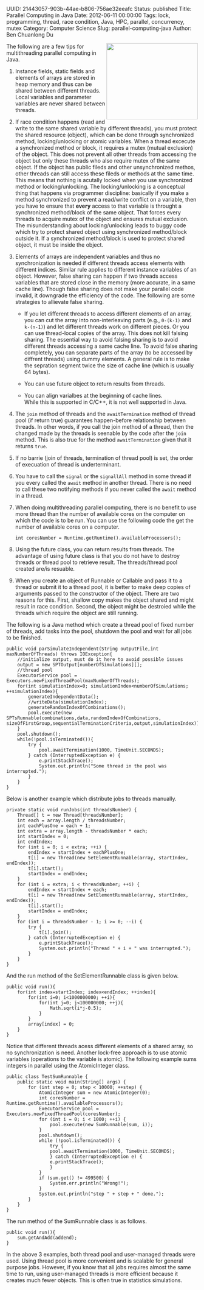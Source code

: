 UUID: 21443057-903b-44ae-b806-756ae32eeafc
Status: published
Title: Parallel Computing in Java
Date: 2012-06-11 00:00:00
Tags: lock, programming, thread, race condition, Java, HPC, parallel, concurrency, mutex
Category: Computer Science
Slug: parallel-computing-java
Author: Ben Chuanlong Du

<img src="http://dclong.github.io/media/java/multithreading.png" height="200" width="240" align="right"/>

The following are a few tips for multithreading parallel computing in Java.

1. Instance fields, static fields and elements of arrays are stored in heap
memory and thus can be shared between different threads. 
Local variables and parameter variables are never shared between threads.

2. If race condition happens (read and write to the same shared variable by 
different threads), 
you must protect the shared resource (object), which can be done through synchronized
method, locking/unlocking or atomic variables. 
When a thread excecute a synchronized method or block, 
it requires a mutex (mutual exclusion) of the object. 
This does not prevent all other threads from accessing the object 
but only these threads who also require mutex of the same object. 
If the object has public fileds and other unsynchronized methos,
other threads can still access these fileds or methods at the same time.
This means that nothing is acutally locked when you use synchronized method or locking/unlocking.
The locking/unlocking is a conceptual thing that happens via programmer discipline: 
basically if you make a method synchronized to prevent a read/write conflict on a variable, 
then you have to ensure that **every** access to that variable is throught a synchronized method/block of the same object. 
That forces every threads to acquire mutex of the object and ensures mutual exclusion. 
The misunderstanding about locking/unlocking leads to buggy code which try to protect shared
object using synchronized method/block outside it. 
If a synchronized method/block is used to protect shared object, 
it must be inside the object.

3. Elements of arrays are independent variables and thus no synchronization 
is needed if different threads access elements with different indices. 
Similar rule applies to different instance variables of an object.
However, false sharing can happen if two threads access variables that are 
stored close in the memory (more accurate, in a same cache line). 
Though false sharing does not make your parallel code invalid, 
it downgrade the efficiency of the code. 
The following are some strategies to allievate false sharing.
    - If you let different threads to access different elements of an array, 
    you can cut the array into non-interleaving parts 
    (e.g., `0-(k-1)` and `k-(n-1)`) and let different threads work on different pieces. 
    Or you can use thread-local copies of the array. 
    This does not kill falsing sharing. 
    The essential way to avoid falsing sharing is to avoid different threads accessing a same cache line. 
    To avoid false sharing completely, you can separate parts of the array (to be 
    accessed by diffrent threads) using dummy elements. 
    A general rule is to make the sepration segment twice the size of cache line 
    (which is usually 64 bytes).

    - You can use future object to return results from threads.

    - You can align varialbes at the beginning of cache lines.  
    While this is supported in C/C++, it is not well supported in Java.

4. The `join` method of threads and the `awaitTermination` method of thread pool (if return true)
guarantees happen-before relationship between threads. In other words, if you
call the join method of a thread, then the changed made by the threads is
seenable by the code after the `join` method. This is also true for the method 
`awaitTermination` given that it returns `true`. 

2. If no barrie (join of threads, termination of thread pool) is set, the order of execuation of thread is underterminant. 

4. You have to call the `signal` or the `signallAll` method in some thread if you every called
the `await` method in another thread. There is no need to call these two notifying methods
if you never called the `await` method in a thread. 

5. When doing multithreading parallel computing, there is no benefit to use
more thread than the number of available cores on the computer on which the
code is to be run. You can use the following code the get the number of available
cores on a computer.  

    `int coresNumber = Runtime.getRuntime().availableProcessors();`  

6. Using the future class, you can return results from threads. 
The advantage of using future class is that you do not have to
destroy threads or thread pool to retrieve result. 
The threads/thread pool created are/is resuable.  

7. When you create an object of Runnable or Callable and pass it to a thread or submit 
it to a thread pool, it is better to make deep copies of arguments passed to the 
constructor of the object. There are two reasons for this. First, shallow copy
makes the object shared and might result in race condition. Second, the object
might be destroied while the threads which require the object are still running. 

The following is a Java method which create a thread pool of fixed number of threads, 
add tasks into the pool, shutdown the pool and wait for all jobs to be finished.  

    public void parSimulateIndependent(String outputFile,int maxNumberOfThreads) throws IOException{
        //initialize output, must do it here to avoid possible issues
        output = new SPTOutput[numberOfSimulations][];
        //thread pool
        ExecutorService pool = Executors.newFixedThreadPool(maxNumberOfThreads);
        for(int simulationIndex=0; simulationIndex<numberOfSimulations; ++simulationIndex){
            generateIndependentData();
            //writeData(simulationIndex);
            generateRandomIndexOfCombinations();
            pool.execute(new SPTsRunnable(combinations,data,randomIndexOfCombinations, sizeOfFirstGroup,sequentialTerminationCriteria,output,simulationIndex));
        }
        pool.shutdown();
        while(!pool.isTerminated()){
            try {
                pool.awaitTermination(1000, TimeUnit.SECONDS);
            } catch (InterruptedException e) {
                e.printStackTrace();
                System.out.println("Some thread in the pool was interrupted.");
            }
        }
    }

Below is another example which distribute jobs to threads manually.

    private static void runJobs(int threadsNumber) {
        Thread[] t = new Thread[threadsNumber];
        int each = array.length / threadsNumber;
        int eachPlusOne = each + 1;
        int extra = array.length - threadsNumber * each;
        int startIndex = 0;
        int endIndex;
        for (int i = 0; i < extra; ++i) {
            endIndex = startIndex + eachPlusOne;
            t[i] = new Thread(new SetElementRunnable(array, startIndex, endIndex));
            t[i].start();
            startIndex = endIndex;
        }
        for (int i = extra; i < threadsNumber; ++i) {
            endIndex = startIndex + each;
            t[i] = new Thread(new SetElementRunnable(array, startIndex, endIndex));
            t[i].start();
            startIndex = endIndex;
        }
        for (int i = threadsNumber - 1; i >= 0; --i) {
            try {
                t[i].join();
            } catch (InterruptedException e) {
                e.printStackTrace();
                System.out.println("Thread " + i + " was interrupted.");
            }
        }
    }

And the run method of the SetElementRunnable class is given below.

    public void run(){
        for(int index=startIndex; index<endIndex; ++index){
            for(int i=0; i<1000000000; ++i){
                for(int j=0; j<100000000; ++j){
                    Math.sqrt(i*j-0.5);
                }
            }
            array[index] = 0;
        }
    }

Notice that different threads acess different elements of a shared array, 
so no synchronization is need. 
Another lock-free approach is to use atomic variables (operations to the variable is atomic). 
The following example sums integers in parallel using the AtomicInteger class.

    public class TestSumRunnable {
        public static void main(String[] args) {
            for (int step = 0; step < 10000; ++step) {
                AtomicInteger sum = new AtomicInteger(0);
                int coresNumber = Runtime.getRuntime().availableProcessors();
                ExecutorService pool = Executors.newFixedThreadPool(coresNumber);
                for (int i = 0; i < 1000; ++i) {
                    pool.execute(new SumRunnable(sum, i));
                }
                pool.shutdown();
                while (!pool.isTerminated()) {
                    try {
                    pool.awaitTermination(1000, TimeUnit.SECONDS);
                    } catch (InterruptedException e) {
                    e.printStackTrace();
                    }
                }
                if (sum.get() != 499500) {
                    System.err.println("Wrong!");
                }
                System.out.println("step " + step + " done.");
            }
        }
    }

The run method of the SumRunnable class is as follows.

    public void run(){
        sum.getAndAdd(addend);
    }

In the above 3 examples, both thread pool and user-managed threads were used. 
Using thread pool is more convenient and is scalable for general purpose jobs. 
However, if you know that all jobs requires almost the same time to run, using
user-managed threads is more efficient because it creates much fewer objects.
This is often true in statistics simulations. 
